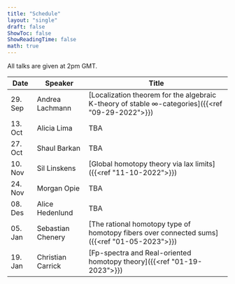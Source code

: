 ```yaml
---
title: "Schedule"
layout: "single"
draft: false
ShowToc: false
ShowReadingTime: false
math: true
---
```


All talks are given at 2pm GMT. 

|Date    |Speaker          |Title|
|--------|-----------------|-----|
|29. Sep |Andrea Lachmann  |[Localization theorem for the algebraic K-theory of stable $\infty$-categories]({{<ref "09-29-2022">}})|
|13. Oct |Alicia Lima      |TBA|
|27. Oct |Shaul Barkan     |TBA|
|10. Nov |Sil Linskens     |[Global homotopy theory via lax limits]({{<ref "11-10-2022">}})|
|24. Nov |Morgan Opie      |TBA|
|08. Des |Alice Hedenlund  |TBA|
|05. Jan |Sebastian Chenery|[The rational homotopy type of homotopy fibers over connected sums]({{<ref "01-05-2023">}})|
|19. Jan |Christian Carrick|[Fp-spectra and Real-oriented homotopy theory]({{<ref "01-19-2023">}})|
